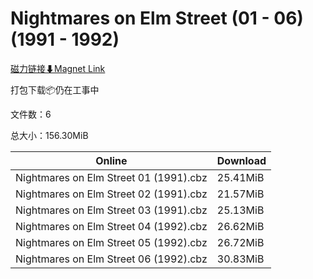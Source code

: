 # Nightmares on Elm Street (01 - 06) (1991 - 1992)

[磁力链接⬇Magnet Link](magnet:?xt=urn:btih:3ffe951614f026b5748f8675211ebedac217aff6&dn=Nightmares%20on%20Elm%20Street%20%2801%20-%2006%29%20%281991%20-%201992%29)

打包下载📦仍在工事中

文件数：6

总大小：156.30MiB

Online | Download
--- | ---
Nightmares on Elm Street 01 (1991).cbz | 25.41MiB
Nightmares on Elm Street 02 (1991).cbz | 21.57MiB
Nightmares on Elm Street 03 (1991).cbz | 25.13MiB
Nightmares on Elm Street 04 (1992).cbz | 26.62MiB
Nightmares on Elm Street 05 (1992).cbz | 26.72MiB
Nightmares on Elm Street 06 (1992).cbz | 30.83MiB